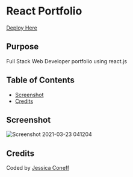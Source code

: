 # React Portfolio
[Deploy Here](https://jconeff.github.io/react-portfolio/)

## Purpose
Full Stack Web Developer portfolio using react.js

## Table of Contents


* [Screenshot](#Screenshot)
* [Credits](#Credits)


## Screenshot

![Screenshot 2021-03-23 041204](https://user-images.githubusercontent.com/65797801/112114078-01fe6c00-8b8e-11eb-961c-062c3d3b6f35.png)
## Credits
Coded by [Jessica Coneff](https://github.com/jconeff)


